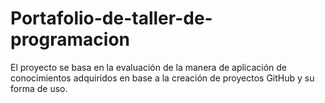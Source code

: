 # Portafolio-de-taller-de-programacion
El proyecto se basa en la evaluación de la manera de aplicación de conocimientos adquiridos en base a la creación de proyectos GitHub y su forma de uso.
